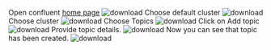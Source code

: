 Open confluent [home page](https://confluent.cloud/home)
![download](https://user-images.githubusercontent.com/34875169/169838941-9f722c64-c149-4039-8656-31a832c6b7ce.png)
Choose default cluster
![download](https://user-images.githubusercontent.com/34875169/169838953-48a6bfa3-d434-4180-9277-147c3dd913e5.png)
Choose cluster
![download](https://user-images.githubusercontent.com/34875169/169838966-295cbbab-0388-49bb-808d-951a043857a7.png)
Choose Topics
![download](https://user-images.githubusercontent.com/34875169/169838983-738d8f6d-e727-4f89-acb4-7daa7cd2270b.png)
Click on Add topic
![download](https://user-images.githubusercontent.com/34875169/169838997-2306476f-5254-483c-bd09-627375bd5e46.png)
Provide topic details.
![download](https://user-images.githubusercontent.com/34875169/169839009-8b7e7bde-948e-4972-b0cd-b4115a3a8928.png)
Now you can see that topic has been created.
![download](https://user-images.githubusercontent.com/34875169/169839027-b7e5307f-0045-4d30-813c-bb7d7c6aa3c7.png)

